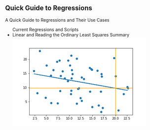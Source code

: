 <h2>Quick Guide to Regressions</h2>

<p> A Quick Guide to Regressions and Their Use Cases <br>

  
<ul>Current Regressions and Scripts
  <li>Linear and Reading the Ordinary Least Squares Summary <br>
  <img src="https://github.com/pentagonalprism/Regressions/blob/main/linearregression.png?raw=true">
  </li>
</ul>
  </p>
